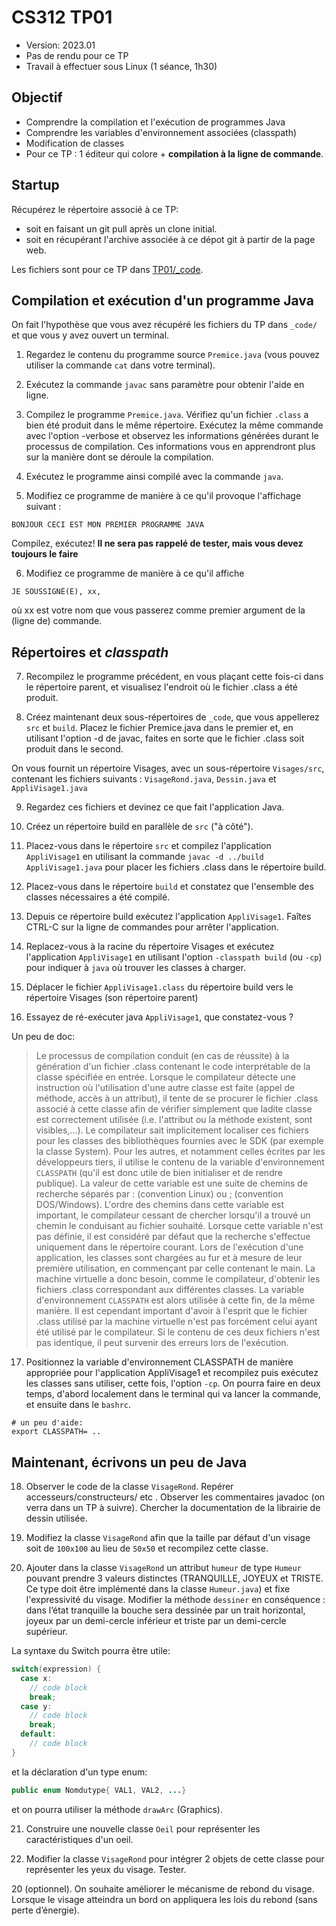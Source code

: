 # CS312 TP01 

  * Version: 2023.01
  * Pas de rendu pour ce TP
  * Travail à effectuer sous Linux (1 séance, 1h30)

## Objectif

* Comprendre la compilation et l'exécution de programmes Java
* Comprendre les variables d'environnement associées (classpath)
* Modification de classes
* Pour ce TP : 1 éditeur qui colore + **compilation à la ligne de commande**.


## Startup

Récupérez le répertoire associé à ce TP: 
* soit en faisant un git pull après un clone initial.
* soit en récupérant l'archive associée à ce dépot git à partir de la page web.

Les fichiers sont pour ce TP dans [TP01/_code](TP01/_code).

##  Compilation et exécution d'un programme Java

On fait l'hypothèse que vous avez récupéré les fichiers du TP dans `_code/` et que vous y avez ouvert un terminal.

1. Regardez le contenu  du programme source `Premice.java` (vous pouvez utiliser la commande `cat` dans votre terminal).

2. Exécutez la commande `javac` sans paramètre pour obtenir l'aide en ligne.

3. Compilez le programme `Premice.java`. Vérifiez qu'un fichier `.class` a bien été produit dans le même répertoire. Exécutez la même commande avec l'option -verbose et observez les informations générées durant le processus de compilation. Ces informations vous en apprendront plus sur la manière dont se déroule la compilation.

4. Exécutez le programme ainsi compilé avec la commande `java`.

5. Modifiez ce programme de manière à ce qu'il provoque l'affichage suivant :
```
BONJOUR CECI EST MON PREMIER PROGRAMME JAVA
```
Compilez, exécutez! **Il ne sera pas rappelé de tester, mais vous devez toujours le faire**

6. Modifiez ce programme de manière à ce qu'il affiche 
```
JE SOUSSIGNÉ(E), xx,
```
où xx est votre nom que vous passerez comme premier argument de la (ligne de) commande.

## Répertoires et _classpath_

7. Recompilez le programme précédent, en vous plaçant cette fois-ci dans le répertoire parent, et visualisez l'endroit où le fichier .class a été produit.

8. Créez maintenant deux sous-répertoires de `_code`, que vous appellerez `src` et `build`. Placez le fichier Premice.java dans le premier et, en utilisant l'option -d de javac, faites en sorte que le fichier .class soit produit dans le second.

On vous fournit un répertoire Visages, avec un sous-répertoire `Visages/src`, contenant les fichiers suivants : `VisageRond.java`, `Dessin.java` et `AppliVisage1.java`

9. Regardez ces fichiers et devinez ce que fait l'application Java.

10. Créez un répertoire build en parallèle de `src` ("à côté").

11. Placez-vous dans le répertoire `src` et compilez l'application `AppliVisage1` en utilisant la commande `javac -d ../build AppliVisage1.java` pour placer les fichiers .class dans le répertoire build.

12. Placez-vous dans le répertoire `build` et constatez que l'ensemble des classes nécessaires a été compilé.

13. Depuis ce répertoire build exécutez l'application `AppliVisage1`. Faîtes CTRL-C sur la ligne de commandes pour arrêter l'application.

14. Replacez-vous à la racine du  répertoire Visages et exécutez l'application `AppliVisage1` en utilisant l'option `-classpath build` (ou `-cp`) pour indiquer à `java` où trouver les classes à charger.

15. Déplacer le fichier `AppliVisage1.class` du répertoire build vers le répertoire Visages (son répertoire parent)

16. Essayez de ré-exécuter java `AppliVisage1`, que constatez-vous ?

Un peu de doc:

> Le processus de compilation conduit (en cas de réussite) à la génération d'un fichier .class contenant le code interprétable de la classe spécifiée en entrée. Lorsque le compilateur détecte une instruction où l'utilisation d'une autre classe est faite (appel de méthode, accès à un attribut), il tente de se procurer le fichier .class associé à cette classe afin de vérifier simplement que ladite classe est correctement utilisée (i.e. l'attribut ou la méthode existent, sont visibles,...). Le compilateur sait implicitement localiser ces fichiers pour les classes des bibliothèques fournies avec le SDK (par exemple la classe System). Pour les autres, et notamment celles écrites par les développeurs tiers, il utilise le contenu de la variable d'environnement `CLASSPATH` (qu'il est donc utile de bien initialiser et de rendre publique). La valeur de cette variable est une suite de chemins de recherche séparés par : (convention Linux) ou ; (convention DOS/Windows). L'ordre des chemins dans cette variable est important, le compilateur cessant de chercher lorsqu'il a trouvé un chemin le conduisant au fichier souhaité. Lorsque cette variable n'est pas définie, il est considéré par défaut que la recherche s'effectue uniquement dans le répertoire courant. 
> Lors de l'exécution d'une application, les classes sont chargées au fur et à mesure de leur première utilisation, en commençant par celle contenant le main. La machine virtuelle a donc besoin, comme le compilateur, d'obtenir les fichiers .class correspondant aux différentes classes. La variable d'environnement `CLASSPATH` est alors utilisée à cette fin, de la même manière. Il est cependant important d'avoir à l'esprit que le fichier .class utilisé par la machine virtuelle n'est pas forcément celui ayant été utilisé par le compilateur. Si le contenu de ces deux fichiers n'est pas identique, il peut survenir des erreurs lors de l'exécution.

17. Positionnez la variable d'environnement CLASSPATH de manière appropriée pour l'application AppliVisage1 et recompilez puis exécutez les classes sans utiliser, cette fois, l'option `-cp`. On pourra faire en deux temps, d'abord localement dans le terminal qui va lancer la commande, et ensuite dans le `bashrc`.

```
# un peu d'aide:
export CLASSPATH= .. 
```

##  Maintenant, écrivons un peu de Java

18. Observer le code de la classe `VisageRond`. Repérer accesseurs/constructeurs/ etc . Observer les commentaires javadoc (on verra dans un TP à suivre). Chercher la documentation de la librairie de dessin utilisée.

19. Modifiez la classe `VisageRond` afin que la taille par défaut d'un visage soit de `100x100` au lieu de `50x50` et recompilez cette classe. 

20. Ajouter dans la classe `VisageRond` un attribut `humeur` de type `Humeur` pouvant prendre 3 valeurs distinctes (TRANQUILLE, JOYEUX et TRISTE. Ce type doit être implémenté dans la classe `Humeur.java`) et fixe l'expressivité du visage. Modifier la méthode `dessiner` en conséquence : dans l’état tranquille la bouche sera dessinée par un trait horizontal, joyeux par un demi-cercle inférieur et triste par un demi-cercle supérieur.

La syntaxe du Switch pourra être utile:
```Java
switch(expression) {
  case x:
    // code block
    break;
  case y:
    // code block
    break;
  default:
    // code block
}
```
et la déclaration d'un type enum:
```Java
public enum Nomdutype{ VAL1, VAL2, ...}
```

et on pourra utiliser la méthode `drawArc` (Graphics).

21. Construire une nouvelle classe `Oeil` pour représenter les caractéristiques d'un oeil. 

22. Modifier la classe `VisageRond` pour intégrer 2 objets de cette classe pour représenter les yeux du visage. Tester.

20 (optionnel). On souhaite améliorer le mécanisme de rebond du visage. Lorsque le visage atteindra un bord on appliquera les lois du rebond (sans perte d’énergie).
